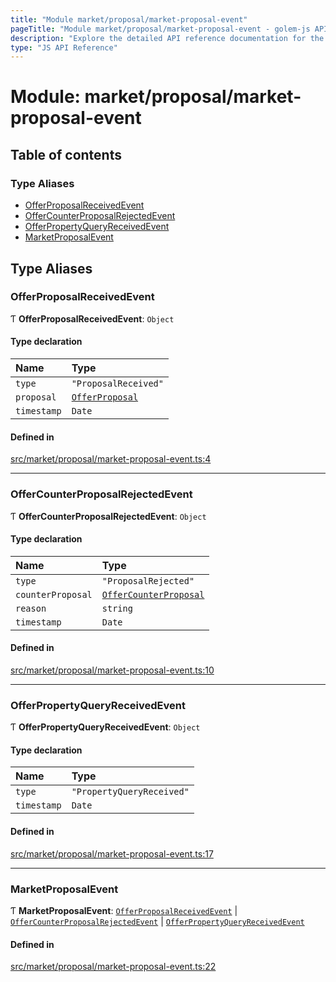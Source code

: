 ```yaml
---
title: "Module market/proposal/market-proposal-event"
pageTitle: "Module market/proposal/market-proposal-event - golem-js API Reference"
description: "Explore the detailed API reference documentation for the Module market/proposal/market-proposal-event within the golem-js SDK for the Golem Network."
type: "JS API Reference"
---
```

# Module: market/proposal/market-proposal-event

## Table of contents

### Type Aliases

- [OfferProposalReceivedEvent](market_proposal_market_proposal_event#offerproposalreceivedevent)
- [OfferCounterProposalRejectedEvent](market_proposal_market_proposal_event#offercounterproposalrejectedevent)
- [OfferPropertyQueryReceivedEvent](market_proposal_market_proposal_event#offerpropertyqueryreceivedevent)
- [MarketProposalEvent](market_proposal_market_proposal_event#marketproposalevent)

## Type Aliases

### OfferProposalReceivedEvent

Ƭ **OfferProposalReceivedEvent**: `Object`

#### Type declaration

| Name | Type |
| :------ | :------ |
| `type` | ``"ProposalReceived"`` |
| `proposal` | [`OfferProposal`](../classes/market_proposal_offer_proposal.OfferProposal) |
| `timestamp` | `Date` |

#### Defined in

[src/market/proposal/market-proposal-event.ts:4](https://github.com/golemfactory/golem-js/blob/570126bc/src/market/proposal/market-proposal-event.ts#L4)

___

### OfferCounterProposalRejectedEvent

Ƭ **OfferCounterProposalRejectedEvent**: `Object`

#### Type declaration

| Name | Type |
| :------ | :------ |
| `type` | ``"ProposalRejected"`` |
| `counterProposal` | [`OfferCounterProposal`](../classes/market_proposal_offer_counter_proposal.OfferCounterProposal) |
| `reason` | `string` |
| `timestamp` | `Date` |

#### Defined in

[src/market/proposal/market-proposal-event.ts:10](https://github.com/golemfactory/golem-js/blob/570126bc/src/market/proposal/market-proposal-event.ts#L10)

___

### OfferPropertyQueryReceivedEvent

Ƭ **OfferPropertyQueryReceivedEvent**: `Object`

#### Type declaration

| Name | Type |
| :------ | :------ |
| `type` | ``"PropertyQueryReceived"`` |
| `timestamp` | `Date` |

#### Defined in

[src/market/proposal/market-proposal-event.ts:17](https://github.com/golemfactory/golem-js/blob/570126bc/src/market/proposal/market-proposal-event.ts#L17)

___

### MarketProposalEvent

Ƭ **MarketProposalEvent**: [`OfferProposalReceivedEvent`](market_proposal_market_proposal_event#offerproposalreceivedevent) \| [`OfferCounterProposalRejectedEvent`](market_proposal_market_proposal_event#offercounterproposalrejectedevent) \| [`OfferPropertyQueryReceivedEvent`](market_proposal_market_proposal_event#offerpropertyqueryreceivedevent)

#### Defined in

[src/market/proposal/market-proposal-event.ts:22](https://github.com/golemfactory/golem-js/blob/570126bc/src/market/proposal/market-proposal-event.ts#L22)
